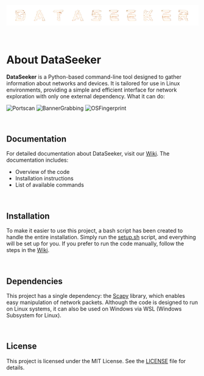 <p align="center">
  <img src="assets/logo.png" alt="Logo do Projeto" width="800">
</p>

<br>

# About DataSeeker 
**DataSeeker** is a Python-based command-line tool designed to gather information about networks and devices. It is tailored for use in Linux environments, providing a simple and efficient interface for network exploration with only one external dependency. What it can do:

![Portscan](https://img.shields.io/badge/Port_scan-Ready_to_use-brightgreen?style=for-the-badge)
![BannerGrabbing](https://img.shields.io/badge/Banner_Grabbing-Ready_to_use-brightgreen?style=for-the-badge)
![OSFingerprint](https://img.shields.io/badge/OS_Fingerprint-Under_development-FF4500?style=for-the-badge)


<br>

## Documentation
For detailed documentation about DataSeeker, visit our [Wiki](https://github.com/olivercalazans/DataSeeker/wiki).
The documentation includes:
  - Overview of the code
  - Installation instructions
  - List of available commands
  
<br>

## Installation
To make it easier to use this project, a bash script has been created to handle the entire installation. Simply run the [setup.sh](code/setup.sh) script, and everything will be set up for you. If you prefer to run the code manually, follow the steps in the [Wiki](https://github.com/olivercalazans/DataSeeker/wiki/Installation).

<br>

## Dependencies
This project has a single dependency: the [Scapy](https://scapy.net/) library, which enables easy manipulation of network packets. Although the code is designed to run on Linux systems, it can also be used on Windows via WSL (Windows Subsystem for Linux).

<br>

## License
This project is licensed under the MIT License. See the [LICENSE](LICENSE) file for details.



